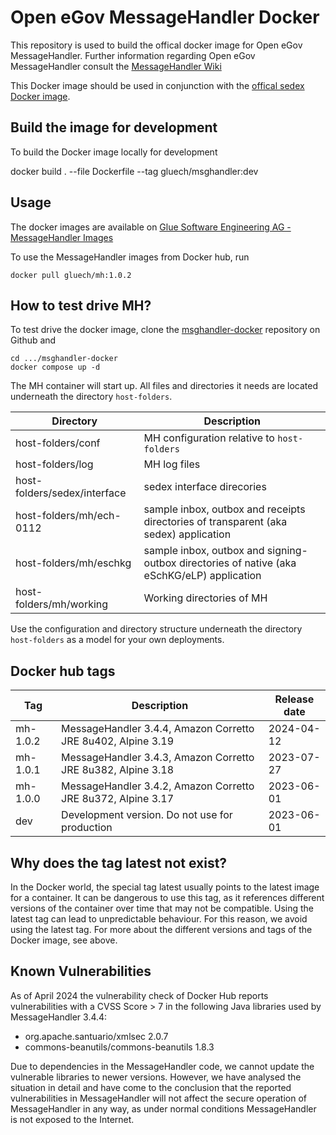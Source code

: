 # Open eGov MessageHandler Docker

This repository is used to build the offical docker image for Open eGov MessageHandler. Further information 
regarding Open eGov MessageHandler consult the 
[MessageHandler Wiki](https://oewiki.atlassian.net/wiki/spaces/openegovdoc/pages/1015884/MessageHandler)

This Docker image should be used in conjunction with the
[offical sedex Docker image](https://hub.docker.com/r/sedexch/sedex-client).

## Build the image for development

To build the Docker image locally for development

docker build . --file Dockerfile --tag gluech/msghandler:dev

## Usage

The docker images are available on 
[Glue Software Engineering AG - MessageHandler Images](https://hub.docker.com/repository/docker/gluech/msghandler/)

To use the MessageHandler images from Docker hub, run

```
docker pull gluech/mh:1.0.2
```

## How to test drive MH?

To test drive the docker image, clone the 
[msghandler-docker](https://github.com/Glue-Software-Engineering-AG/msghandler-docker) repository on Github and

```
cd .../msghandler-docker
docker compose up -d
```

The MH container will start up. All files and directories it needs are located underneath the directory `host-folders`.

| Directory | Description |
| --------- | ----------- |
| host-folders/conf | MH configuration relative to `host-folders` |
| host-folders/log | MH log files |
| host-folders/sedex/interface | sedex interface direcories |
| host-folders/mh/ech-0112 | sample inbox, outbox and receipts directories of transparent (aka sedex) application |
| host-folders/mh/eschkg | sample inbox, outbox and signing-outbox directories of native (aka eSchKG/eLP) application |
| host-folders/mh/working | Working directories of MH |

Use the configuration and directory structure underneath the directory `host-folders` as a model for your own
deployments.

## Docker hub tags


| Tag      | Description                                                  | Release date |
|----------|--------------------------------------------------------------|--------------|
| mh-1.0.2 | MessageHandler 3.4.4, Amazon Corretto JRE 8u402, Alpine 3.19 | 2024-04-12   |
| mh-1.0.1 | MessageHandler 3.4.3, Amazon Corretto JRE 8u382, Alpine 3.18 | 2023-07-27   |
| mh-1.0.0 | MessageHandler 3.4.2, Amazon Corretto JRE 8u372, Alpine 3.17 | 2023-06-01   |
| dev      | Development version. Do not use for production               | 2023-06-01   |

## Why does the tag latest not exist?

In the Docker world, the special tag latest usually points to the latest image for a container. It can be dangerous
to use this tag, as it references different versions of the container over time that may not be compatible.
Using the latest tag can lead to unpredictable behaviour. For this reason, we avoid using the latest tag. For more
about the different versions and tags of the Docker image, see above.

## Known Vulnerabilities

As of April 2024 the vulnerability check of Docker Hub reports vulnerabilities with a CVSS Score > 7 in the following 
Java libraries used by MessageHandler 3.4.4:

* org.apache.santuario/xmlsec 2.0.7
* commons-beanutils/commons-beanutils 1.8.3

Due to dependencies in the MessageHandler code, we cannot update the vulnerable libraries to newer versions.
However, we have analysed the situation in detail and have come to the conclusion that the reported vulnerabilities in 
MessageHandler will not affect the secure operation of MessageHandler in any way, as under normal conditions
MessageHandler is not exposed to the Internet. 